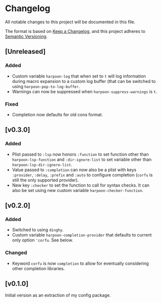 # Changelog

All notable changes to this project will be documented in this file.

The format is based on [Keep a Changelog](https://keepachangelog.com/en/1.0.0/),
and this project adheres to [Semantic Versioning](https://semver.org/spec/v2.0.0.html).

## [Unreleased]

### Added

- Custom variable `harpoon-log` that when set to `t` will log
  information during macro expansion to a custom log buffer (that can
  be switched to using `harpoon-pop-to-log-buffer`.
- Warnings can now be suppressed when `harpoon-suppress-warnings` is
  `t`.

### Fixed

- Completion now defaults for old cons format.

## [v0.3.0]

### Added

- Plist passed to `:lsp` now honors `:function` to set function other
  than `harpoon-lsp-function` and `:dir-ignore-list` to set variable
  other than `harpoon-lsp-dir-ignore-list`.
- Value passed to `:completion` can now also be a plist with keys
  `:provider`, `:delay`, `:prefix` and `:auto` to configure completion
  (`corfu` is still the only supported provider).
- New key `:checker` to set the function to call for syntax checks. It
  can also be set using new custom variable
  `harpoon-checker-function`.

## [v0.2.0]

### Added

- Switched to using `dinghy`.
- Custom variable `harpoon-completion-provider` that defaults to
  current only option `'corfu`. See below.

### Changed

- Keyword `corfu` is now `completion` to allow for eventually
  considering other completion libraries.

## [v0.1.0]

Initial version as an extraction of my config package.
